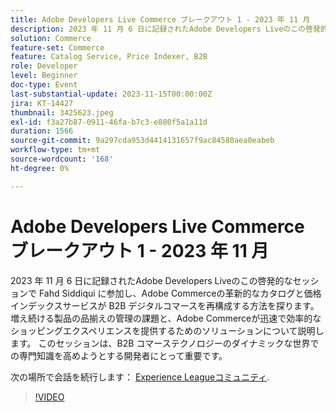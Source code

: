 ```yaml
---
title: Adobe Developers Live Commerce ブレークアウト 1 - 2023 年 11 月
description: 2023 年 11 月 6 日に記録されたAdobe Developers Liveのこの啓発的なセッションで Fahd Siddiqui に参加し、Adobe Commerceの革新的なカタログと価格インデックスサービスが B2B デジタルコマースを再構成する方法を探ります。 増え続ける製品の品揃えの管理の課題と、Adobe Commerceが迅速で効率的なショッピングエクスペリエンスを提供するためのソリューションについて説明します。 このセッションは、B2B コマーステクノロジーのダイナミックな世界での専門知識を高めようとする開発者にとって重要です。
solution: Commerce
feature-set: Commerce
feature: Catalog Service, Price Indexer, B2B
role: Developer
level: Beginner
doc-type: Event
last-substantial-update: 2023-11-15T00:00:00Z
jira: KT-14427
thumbnail: 3425623.jpeg
exl-id: f3a27b87-0911-46fa-b7c3-e880f5a1a11d
duration: 1566
source-git-commit: 9a297cda953d4414131657f9ac84580aea0eabeb
workflow-type: tm+mt
source-wordcount: '168'
ht-degree: 0%

---
```


# Adobe Developers Live Commerce ブレークアウト 1 - 2023 年 11 月

2023 年 11 月 6 日に記録されたAdobe Developers Liveのこの啓発的なセッションで Fahd Siddiqui に参加し、Adobe Commerceの革新的なカタログと価格インデックスサービスが B2B デジタルコマースを再構成する方法を探ります。 増え続ける製品の品揃えの管理の課題と、Adobe Commerceが迅速で効率的なショッピングエクスペリエンスを提供するためのソリューションについて説明します。 このセッションは、B2B コマーステクノロジーのダイナミックな世界での専門知識を高めようとする開発者にとって重要です。

次の場所で会話を続行します： [Experience Leagueコミュニティ](https://adobe.ly/3rJfZcN).

>[!VIDEO](https://video.tv.adobe.com/v/3425623/?learn=on)
